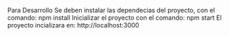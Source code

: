 Para Desarrollo
Se deben instalar las dependecias del proyecto, con el comando:
  npm install
Inicializar el proyecto con el comando:
  npm start
El proyecto incializara en: http://localhost:3000
